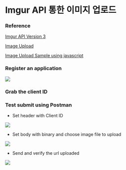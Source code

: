 # Imgur API 통한 이미지 업로드

### Reference 

[Imgur API Version 3](http://api.imgur.com)

[Image Upload](https://api.imgur.com/endpoints/image#image-upload)

[Image Upload Sample using javascript](https://github.com/pinceladasdaweb/imgur/blob/master/src/imgur.js)

### Register an application

![](http://i.imgur.com/cx2p2Lq.jpg)

### Grab the client ID

### Test submit using Postman

* Set header with Client ID

![](http://i.imgur.com/6yYaEBh.jpg)

* Set body with binary and choose image file to upload

![](http://i.imgur.com/MXe9U7z.jpg)

* Send and verify the url uploaded

![](http://i.imgur.com/xjRc1g1.jpg)


